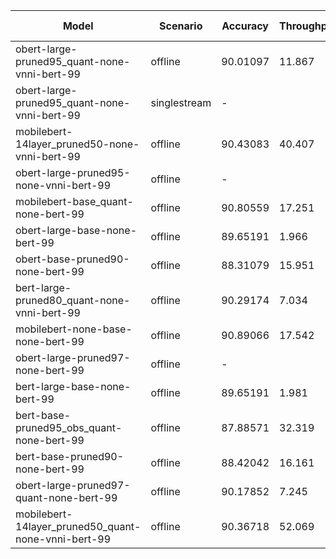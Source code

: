 | Model                                               | Scenario     | Accuracy   |   Throughput | Latency (in ms)   |
|-----------------------------------------------------|--------------|------------|--------------|-------------------|
| obert-large-pruned95_quant-none-vnni-bert-99        | offline      | 90.01097   |       11.867 | -                 |
| obert-large-pruned95_quant-none-vnni-bert-99        | singlestream | -          |              |                   |
| mobilebert-14layer_pruned50-none-vnni-bert-99       | offline      | 90.43083   |       40.407 | -                 |
| obert-large-pruned95-none-vnni-bert-99              | offline      | -          |              |                   |
| mobilebert-base_quant-none-bert-99                  | offline      | 90.80559   |       17.251 | -                 |
| obert-large-base-none-bert-99                       | offline      | 89.65191   |        1.966 | -                 |
| obert-base-pruned90-none-bert-99                    | offline      | 88.31079   |       15.951 | -                 |
| bert-large-pruned80_quant-none-vnni-bert-99         | offline      | 90.29174   |        7.034 | -                 |
| mobilebert-none-base-none-bert-99                   | offline      | 90.89066   |       17.542 | -                 |
| obert-large-pruned97-none-bert-99                   | offline      | -          |              |                   |
| bert-large-base-none-bert-99                        | offline      | 89.65191   |        1.981 | -                 |
| bert-base-pruned95_obs_quant-none-bert-99           | offline      | 87.88571   |       32.319 | -                 |
| bert-base-pruned90-none-bert-99                     | offline      | 88.42042   |       16.161 | -                 |
| obert-large-pruned97-quant-none-bert-99             | offline      | 90.17852   |        7.245 | -                 |
| mobilebert-14layer_pruned50_quant-none-vnni-bert-99 | offline      | 90.36718   |       52.069 | -                 |